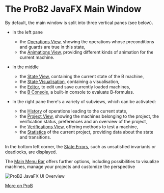 
# The ProB2 JavaFX Main Window

By default, the main window is split into three vertical panes (see below).

* In the left pane
  *	 the [Operations View](Operations.md), showing the operations whose preconditions and guards are true in this state,
  *  the [Animations View](Animation.md), providing different kinds of animation for the current machine.

* In the middle 
	* the [State View](Main%20View/State%20View.md), containing the current state of the B machine, 
    * the [State Visualisation](Main%20View/State%20Visualisation.md), containing a visualisation, 
    * the [Editor](Main%20View/Editor.md), to edit und save currently loaded machines,
	* the [B Console](Main%20View/B%20Console.md), a built-in console to evaluate B-formulas.
  
* In the right pane there's a variety of subviews, which can be activated:
	* the [History](History.md) of operations leading to the current state,
	* the [Project View](Project.md), showing the machines belonging to the project, the verification status, preferences and an overview of the project,
	* the [Verifications View](Verification.md), offering methods to test a machine,
	* the [Statistics](Statistics.md) of the current project, providing data about the state and transitions.

In the bottom left corner, the [State Errors](Main%20View/State%20Errors.md), such as unsatisfied invariants or deadlocks, are displayed.

The [Main Menu Bar](Main%20Menu/Main%20Menu%20Bar.md) offers further options, including possibilities to visualize machines, manage your projects and customize the perspective  


![ProB2 JavaFX UI Overview](../screenshots/Overview.png)

[More on ProB](https://prob.hhu.de/w/)
